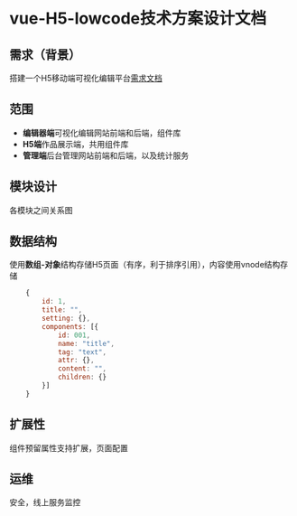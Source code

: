# vue-H5-lowcode技术方案设计文档

## 需求（背景）
搭建一个H5移动端可视化编辑平台[需求文档](https://www.yuque.com/books/share/af79538c-09eb-4ddd-bfb7-599816c233bf)

## 范围
- **编辑器端**可视化编辑网站前端和后端，组件库
- **H5端**作品展示端，共用组件库
- **管理端**后台管理网站前端和后端，以及统计服务

## 模块设计
各模块之间关系图

## 数据结构
使用**数组-对象**结构存储H5页面（有序，利于排序引用），内容使用vnode结构存储
```js
    {
        id: 1,
        title: "",
        setting: {},
        components: [{
            id: 001,
            name: "title",
            tag: "text",
            attr: {},
            content: "",
            children: {}
        }]
    }
```

## 扩展性
组件预留属性支持扩展，页面配置

## 运维
安全，线上服务监控
